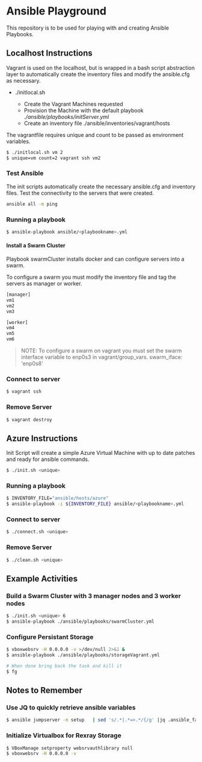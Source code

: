# Ansible Playground

This repository is to be used for playing with and creating Ansible Playbooks.


## Localhost Instructions

Vagrant is used on the localhost, but is wrapped in a bash script abstraction layer to automatically create the inventory files and modify the ansible.cfg as necessary.

- ./initlocal.sh <unique> <count>
  - Create the Vagrant Machines requested
  - Provision the Machine with the default playbook _./ansible/playbooks/initServer.yml_
  - Create an inventory file ./ansible/inventories/vagrant/hosts

The vagrantfile requires unique and count to be passed as environment variables.


```bash
$ ./initlocal.sh vm 2
$ unique=vm count=2 vagrant ssh vm2
```

### Test Ansible

The init scripts automatically create the necessary ansible.cfg and inventory files.  Test the connectivity to the servers that were created.

```bash
ansible all -m ping
```

### Running a playbook

```bash
$ ansible-playbook ansible/<playbookname>.yml
```

#### Install a Swarm Cluster

Playbook swarmCluster installs docker and can configure servers into a swarm.

To configure a swarm you must modify the inventory file and tag the servers as manager or worker.

```bash
[manager]
vm1
vm2
vm3

[worker]
vm4
vm5
vm6
```

>NOTE: To configure a swarm on vagrant you must set the swarm interface variable to enp0s3 in vagrant/group_vars.
swarm_iface: 'enp0s8'


### Connect to server

```bash
$ vagrant ssh
```

### Remove Server

```bash
$ vagrant destroy
```

## Azure Instructions

Init Script will create a simple Azure Virtual Machine with up to date patches and ready for ansible commands.

```bash
$ ./init.sh <unique>
```

### Running a playbook

```bash
$ INVENTORY_FILE="ansible/hosts/azure"
$ ansible-playbook -i ${INVENTORY_FILE} ansible/<playbookname>.yml
```

### Connect to server

```bash
$ ./connect.sh <unique>
```

### Remove Server

```bash
$ ./clean.sh <unique>
```


## Example Activities

### Build a Swarm Cluster with 3 manager nodes and 3 worker nodes

```bash
$ ./init.sh <unique> 6
$ ansible-playbook ./ansible/playbooks/swarmCluster.yml
```

### Configure Persistant Storage

```bash
$ vboxwebsrv -H 0.0.0.0 -v >/dev/null 2>&1 &
$ ansible-playbook ./ansible/playbooks/storageVagrant.yml

# When done bring back the task and kill it
$ fg
```


## Notes to Remember

### Use JQ to quickly retrieve ansible variables

```bash
$ ansible jumpserver -m setup   | sed 's/.*|.*=>.*/{/g' |jq .ansible_facts.ansible_env
```

### Initialize Virtualbox for Rexray Storage

```bash
$ VBoxManage setproperty websrvauthlibrary null
$ vboxwebsrv -H 0.0.0.0 -v
```

